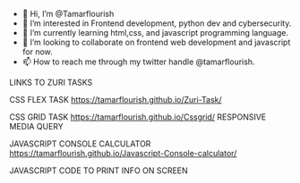 - 👋 Hi, I’m @Tamarflourish
- 👀 I’m interested in Frontend development, python dev and cybersecurity.
- 🌱 I’m currently learning html,css, and javascript programming language.
- 💞️ I’m looking to collaborate on frontend web development and javascript for now.
- 📫 How to reach me through my twitter handle @tamarflourish.

LINKS TO ZURI TASKS


CSS FLEX TASK 
https://tamarflourish.github.io/Zuri-Task/

CSS GRID TASK
https://tamarflourish.github.io/Cssgrid/
RESPONSIVE MEDIA QUERY


JAVASCRIPT CONSOLE CALCULATOR
https://tamarflourish.github.io/Javascript-Console-calculator/


JAVASCRIPT CODE TO PRINT INFO ON SCREEN




<!---
Tamarflourish/Tamarflourish is a ✨ special ✨ repository because its `README.md` (this file) appears on your GitHub profile.
You can click the Preview link to take a look at your changes.
--->
